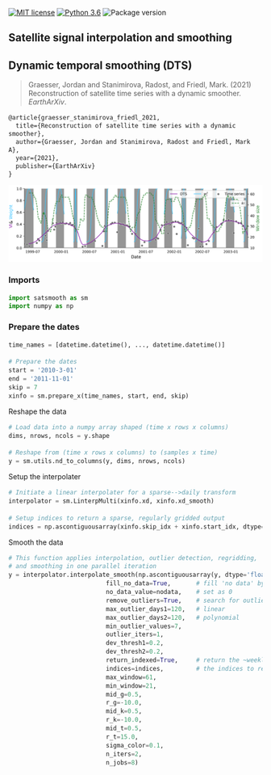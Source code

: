 [](#mit-license)[](#python-3.6)[](#package-version)

[![MIT license](https://img.shields.io/badge/License-MIT-black.svg)](https://lbesson.mit-license.org/)
[![Python 3.6](https://img.shields.io/badge/python-3.6-black.svg)](https://www.python.org/downloads/release/python-360/)
![Package version](https://img.shields.io/badge/version-1.5.11-blue.svg?cacheSeconds=2592000)

Satellite signal interpolation and smoothing
---

## Dynamic temporal smoothing (DTS)

> Graesser, Jordan and Stanimirova, Radost, and Friedl, Mark. (2021) Reconstruction of satellite time series with a dynamic smoother. _EarthArXiv_.

```text
@article{graesser_stanimirova_friedl_2021,
  title={Reconstruction of satellite time series with a dynamic smoother},
  author={Graesser, Jordan and Stanimirova, Radost and Friedl, Mark A},
  year={2021},
  publisher={EarthArXiv}
}
```

![](data/param_diagram.png)

### Imports

```python
import satsmooth as sm
import numpy as np
```

### Prepare the dates 

```python
time_names = [datetime.datetime(), ..., datetime.datetime()]

# Prepare the dates
start = '2010-3-01'
end = '2011-11-01'
skip = 7
xinfo = sm.prepare_x(time_names, start, end, skip)
```

Reshape the data

```python
# Load data into a numpy array shaped (time x rows x columns)
dims, nrows, ncols = y.shape

# Reshape from (time x rows x columns) to (samples x time)
y = sm.utils.nd_to_columns(y, dims, nrows, ncols)
```

Setup the interpolater

```python
# Initiate a linear interpolater for a sparse-->daily transform
interpolator = sm.LinterpMulti(xinfo.xd, xinfo.xd_smooth)

# Setup indices to return a sparse, regularly gridded output
indices = np.ascontiguousarray(xinfo.skip_idx + xinfo.start_idx, dtype='uint64')
```

Smooth the data

```python
# This function applies interpolation, outlier detection, regridding, 
# and smoothing in one parallel iteration
y = interpolator.interpolate_smooth(np.ascontiguousarray(y, dtype='float64'),
                           fill_no_data=True,       # fill 'no data' by linear interpolation
                           no_data_value=nodata,    # set as 0
                           remove_outliers=True,    # search for outliers first
                           max_outlier_days1=120,   # linear
                           max_outlier_days2=120,   # polynomial
                           min_outlier_values=7,
                           outlier_iters=1,
                           dev_thresh1=0.2,
                           dev_thresh2=0.2,
                           return_indexed=True,     # return the ~weekly data rather than daily
                           indices=indices,         # the indices to return
                           max_window=61,
                           min_window=21,
                           mid_g=0.5, 
                           r_g=-10.0, 
                           mid_k=0.5,
                           r_k=-10.0,
                           mid_t=0.5,
                           r_t=15.0,
                           sigma_color=0.1,
                           n_iters=2,
                           n_jobs=8)
```

